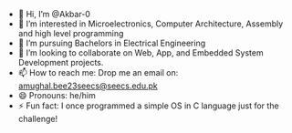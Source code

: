 - 👋 Hi, I’m @Akbar-0
- 👀 I’m interested in Microelectronics, Computer Architecture, Assembly and high level programming
- 🌱 I’m pursuing Bachelors in Electrical Engineering
- 💞️ I’m looking to collaborate on Web, App, and Embedded System Development projects.
- 📫 How to reach me: Drop me an email on: amughal.bee23seecs@seecs.edu.pk
- 😄 Pronouns: he/him
- ⚡ Fun fact: I once programmed a simple OS in C language just for the challenge!

<!---
Akbar-0/Akbar-0 is a ✨ special ✨ repository because its `README.md` (this file) appears on your GitHub profile.
You can click the Preview link to take a look at your changes.
--->
